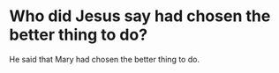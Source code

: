 # Who did Jesus say had chosen the better thing to do?

He said that Mary had chosen the better thing to do.
